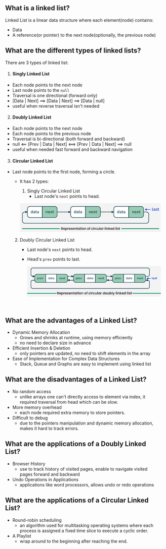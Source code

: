 
## What is a linked list?
Linked List is a linear data structure where each element(node) contains:
- Data
- A reference(or pointer) to the next node(optionally, the previous node)

##  What are the different types of linked lists?
There are 3 types of linked list:
1. #### Singly Linked List
- Each node points to the next node
- Last node points to the `null`
- Traversal is one directional (forward only)
- [Data | Next] ==> [Data | Next] ==> [Data | null]
- useful when reverse traversal isn't needed

2. #### Doubly Linked List
- Each node points to the next node
- Each node points to the previous node
- Traversal is bi-directional (both forward and backward)
- null <== [Prev | Data | Next] <==> [Prev | Data | Next] ==> null
- useful when needed fast forward and backward navigation


3. #### Circular Linked List
- Last node points to the first node, forming a circle.
  - It has 2 types:
    1. Singly Circular Linked List
       - Last node's `next` points to head.<br>

      ![Singly Circular Linked List](Singly%20Circular%20Linked%20List.png)



  2. Doubly Circular Linked List
     - Last node's `next` points to head.
     - Head's `prev` points to last. <br>

       ![Doubly Circular Linked List](Doubly%20Circular%20Linked%20List.png)


<br>

## What are the advantages of a Linked List?
- Dynamic Memory Allocation
  - Grows and shrinks at runtime, using memory efficiently
  - no need to declare size in advance
- Efficient Insertion & Deletion
  - only pointers are updated, no need to shift elements in the array
- Ease of Implementation for Complex Data Structures
  - Stack, Queue and Graphs are easy to implement using linked list

## What are the disadvantages of a Linked List?
- No random access
  - unlike arrays one can't directly access to element via index, it required traversal from head which can be slow.
- More memory overhead
  - each node required extra memory to store pointers.
- Difficult to debug
  - due to the pointers manipulation and dynamic memory allocation, makes it hard to track errors.

## What are the applications of a Doubly Linked List?
- Browser History
  - use to track history of visited pages, enable to navigate visited pages forward and backward
- Undo Operations in Applications
  - applications like word processors, allows undo or redo operations

## What are the applications of a Circular Linked List?
- Round-robin scheduling
  - an algorithm used for multitasking operating systems where each process is assigned a fixed time slice to execute a cyclic order.
- A Playlist
  - wrap around to the beginning after reaching the end.